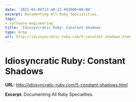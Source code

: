 ```yaml
---
date: '2021-04-06T13:40:22.992000+00:00'
excerpt: Documenting All Ruby Specialities.
tags:
- software-engineering
title: 'Idiosyncratic Ruby: Constant Shadows'
type: drop
url: http://idiosyncratic-ruby.com/5-constant-shadows.html
---
```


# Idiosyncratic Ruby: Constant Shadows

**URL:** http://idiosyncratic-ruby.com/5-constant-shadows.html

**Excerpt:** Documenting All Ruby Specialities.
